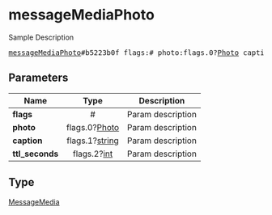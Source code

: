 # messageMediaPhoto

Sample Description

<pre>
<a href="../constructor/messageMediaPhoto.md">messageMediaPhoto</a>#b5223b0f flags:# photo:flags.0?<a href="../type/Photo.md">Photo</a> caption:flags.1?<a href="../type/string.md">string</a> ttl_seconds:flags.2?<a href="../type/int.md">int</a> = <a href="../type/MessageMedia.md">MessageMedia</a>;
</pre>
## Parameters

| Name | Type | Description |
|------|:----:|-------------|
| **flags** | # | Param description |
| **photo** | flags.0?<a href="../type/Photo.md">Photo</a> | Param description |
| **caption** | flags.1?<a href="../type/string.md">string</a> | Param description |
| **ttl_seconds** | flags.2?<a href="../type/int.md">int</a> | Param description |

## Type

<a href="../type/MessageMedia.md">MessageMedia</a>
